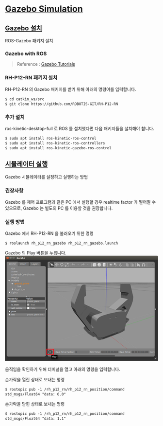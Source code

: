 # [Gazebo Simulation](Gazebo-Simulation)

## [Gazebo 설치](Gazebo-설치)
ROS-Gazebo 패키지 설치

### Gazebo with ROS
> Reference : [Gazebo Tutorials](http://gazebosim.org/tutorials?cat=connect_ros)

### RH-P12-RN 패키지 설치
RH-P12-RN 의 Gazebo 패키지를 받기 위해 아래의 명령어를 입력합니다.
```
$ cd catkin_ws/src
$ git clone https://github.com/ROBOTIS-GIT/RH-P12-RN
```

### 추가 설치
ros-kinetic-desktop-full 로 ROS 를 설치했다면 다음 패키지들을 설치해야 합니다.
```
$ sudo apt install ros-kinetic-ros-control
$ sudo apt install ros-kinetic-ros-controllers
$ sudo apt install ros-kinetic-gazebo-ros-control
```

## [시뮬레이터 실행](시뮬레이터-실행)
Gazebo 시뮬레이터를 설정하고 실행하는 방법

### 권장사항
Gazebo 를 제어 프로그램과 같은 PC 에서 실행할 경우 realtime factor 가 떨어질 수 있으므로, Gazebo 는 별도의 PC 를 이용할 것을 권장합니다. 

### 실행 방법
Gazebo 에서 RH-P12-RN 을 불러오기 위한 명령
```
$ roslaunch rh_p12_rn_gazebo rh_p12_rn_gazebo.launch
```
Gazebo 의 Play 버튼을 누릅니다.  
![](/assets/images/platform/rh_p12_rn/gazebo_play_button.png)  

움직임을 확인하기 위해 터미널을 열고 아래의 명령을 입력합니다.   
  
손가락을 열린 상태로 보내는 명령
```
$ rostopic pub -1 /rh_p12_rn/rh_p12_rn_position/command std_msgs/Float64 "data: 0.0"
```
손가락을 닫힌 상태로 보내는 명령
```
$ rostopic pub -1 /rh_p12_rn/rh_p12_rn_position/command std_msgs/Float64 "data: 1.1"
```



